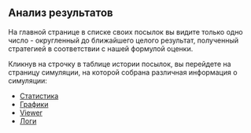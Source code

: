 ## Анализ результатов

На главной странице в списке своих посылок вы видите только одно число - округленный до ближайшего целого результат, полученный стратегией в соответствии с нашей формулой оценки.

Кликнув на строчку в таблице истории посылок, вы перейдете на страницу симуляции, на которой собрана различная информация о симуляции:

- [Статистика](stats.md)
- [Графики](charts.md)
- [Viewer](viewer.md)
- [Логи](logs.md)
